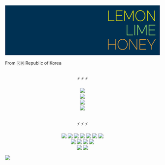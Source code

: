 [![lemon-lime-honey](/image/header.png)](https://github.com/lemon-lime-honey)

From :kr: Republic of Korea<br>

<div align="center">
  <br>
  &#9889; &#9889; &#9889;
  <br><br>
</div>

<div align="center">
  <img src="https://github-readme-streak-stats.herokuapp.com?user=lemon-lime-honey&hide_border=true&date_format=%5BY.%5Dn.j&background=003153&stroke=AEFF6E&ring=AEFF6Efire=EBA937&currStreakNum=AEFF6E&sideNums=AEFF6E&currStreakLabel=FFF700&sideLabels=FFF700&dates=FFF700">
  <br>
  <img src="https://github-readme-stats.vercel.app/api?username=lemon-lime-honey&show_icons=true&hide=stars,issues&hide_title=true&rank_icon=github&title_color=fff700&text_color=aeff6e&icon_color=eba937&bg_color=003153" />
  <br>
  <img src="https://github-readme-stats.vercel.app/api/top-langs/?username=lemon-lime-honey&layout=compact&bg_color=003153&text_color=aeff6e&title_color=fff700" />
  <br>
  <img src="http://mazassumnida.wtf/api/generate_badge?boj=artemisia8">
</div>

<p align="center">
    <br>
    <span>&#9889; &#9889; &#9889;</span>
    <br><br>
    <a href="https://www.arduino.cc/"><img src="https://img.shields.io/badge/Arduino-fff700?style=flat-square&logo=arduino&logoColor=00979d"></a>
    <a href="https://getbootstrap.com/"><img src="https://img.shields.io/badge/Bootstrap-fff700?style=flat-square&logo=bootstrap&logoColor=7952B3"></a>
    <a href="https://www.cprogramming.com/"><img src="https://img.shields.io/badge/C-fff700?style=flat-square&logo=c&logoColor=1572B6"></a>
    <a href="https://www.w3.org/TR/CSS/"><img src="https://img.shields.io/badge/CSS-fff700?style=flat-square&logo=css3&logoColor=1572B6"></a>
    <a href="https://docs.djangoproject.com/"><img src="https://img.shields.io/badge/Django-fff700?style=flat-square&logo=django&logoColor=092E20"></a>
    <a href="https://git-scm.com/"><img src="https://img.shields.io/badge/Git-fff700?style=flat-square&logo=git&logoColor=f05032"></a>
    <a href="https://www.w3.org/"><img src="https://img.shields.io/badge/HTML-fff700?style=flat-square&logo=html5&logoColor=E34F26"></a>
    <br>
    <a href="https://www.ecma-international.org/publications-and-standards/standards/ecma-262/"><img src="https://img.shields.io/badge/JavaScript-aeff6e?style=flat-square&logo=javascript&logoColor=F7DF1E"></a>
    <a href="https://www.latex-project.org/"><img src="https://img.shields.io/badge/LaTeX-aeff6e?style=flat-square&logo=latex&logoColor=008080"></a>
    <a href="https://daringfireball.net/projects/markdown/"><img src="https://img.shields.io/badge/Markdown-aeff6e?style=flat-square&logo=markdown&logoColor=000000"></a>
    <a href="https://www.mysql.com/"><img src="https://img.shields.io/badge/MySQL-aeff6e?style=flat-square&logo=mysql&logoColor=4479A1"></a>
    <br>
    <a href="https://www.python.org"><img src="https://img.shields.io/badge/Python-eba937?style=flat-square&logo=python&logoColor=3776ab"></a>
    <a href="https://www.raspberrypi.org"><img src="https://img.shields.io/badge/Raspberry%20Pi-eba937?style=flat-square&logo=raspberrypi&logoColor=A22846"></a>
</p>

<img src="https://github-readme-activity-graph.vercel.app/graph?username=lemon-lime-honey&bg_color=003153&color=aeff6e&title_color=fff700&line=aeff6e&point=aeff6e&custom_title=Contribution%20Graph">